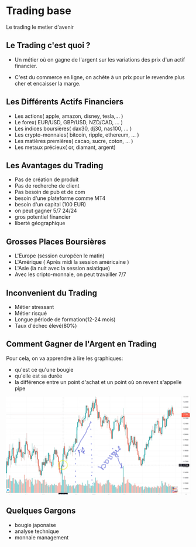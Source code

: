 # Trading base
Le trading le metier d'avenir 

## Le Trading c'est quoi ?

* Un métier où on gagne de l'argent sur les variations des prix d'un actif financier.
  
* C'est du commerce en ligne, on achète à un prix pour le revendre plus cher et encaisser la marge.

## Les Différents Actifs Financiers

* Les actions( apple, amazon, disney, tesla,... )
* Le forex( EUR/USD, GBP/USD, NZD/CAD, ... )
* Les indices boursières( dax30, dj30, nas100, ... )
* Les crypto-monnaies( bitcoin, ripple, ethereum, ... )
* Les matières premières( cacao, sucre, coton, ... )
* Les metaux précieux( or, diamant, argent)

## Les Avantages du Trading

* Pas de création de produit
* Pas de recherche de client
* Pas besoin de pub et de com
* besoin d'une plateforme comme MT4
* besoin d'un capital (100 EUR)
* on peut gagner 5/7 24/24
* gros potentiel financier
* liberté géographique

## Grosses Places Boursières
* L'Europe (session européen le matin)
* L'Amérique ( Après midi la session américaine )
* L'Asie (la nuit avec la session asiatique)
* Avec les cripto-monnaie, on peut travailler 7/7

## Inconvenient du Trading
* Métier stressant
* Métier risqué
* Longue période de formation(12-24 mois)
* Taux d'échec élevé(80%)

## Comment Gagner de l'Argent en Trading
Pour cela, on va apprendre à lire les graphiques:
* qu'est ce qu'une bougie
* qu'elle est sa durée
* la différence entre un point d'achat et un point où on revent s'appelle pipe
  
![image](image/1.png)

## Quelques Gargons
* bougie japonaise
* analyse technique
* monnaie management